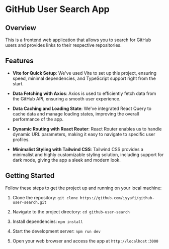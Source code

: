 # GitHub User Search App

## Overview

This is a frontend web application that allows you to search for GitHub users and provides links to their respective repositories.

## Features

-   **Vite for Quick Setup**: We've used Vite to set up this project, ensuring speed, minimal dependencies, and TypeScript support right from the start.

-   **Data Fetching with Axios**: Axios is used to efficiently fetch data from the GitHub API, ensuring a smooth user experience.

-   **Data Caching and Loading State**: We've integrated React Query to cache data and manage loading states, improving the overall performance of the app.

-   **Dynamic Routing with React Router**: React Router enables us to handle dynamic URL parameters, making it easy to navigate to specific user profiles.

-   **Minimalist Styling with Tailwind CSS**: Tailwind CSS provides a minimalist and highly customizable styling solution, including support for dark mode, giving the app a sleek and modern look.

## Getting Started

Follow these steps to get the project up and running on your local machine:

1. Clone the repository: `git clone https://github.com/iyyafi/github-user-search.git`

2. Navigate to the project directory: `cd github-user-search`

3. Install dependencies: `npm install`

4. Start the development server: `npm run dev`

5. Open your web browser and access the app at `http://localhost:3000`
